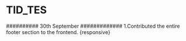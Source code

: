 # TID_TES


########## 30th September #############
1.Contributed the entire footer section to the frontend. {responsive}
